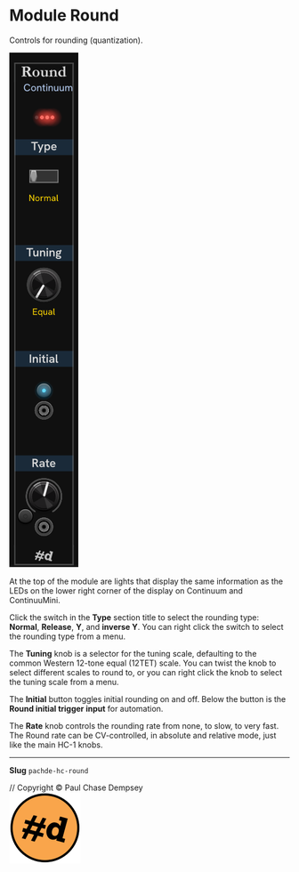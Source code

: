 # Module Round

Controls for rounding (quantization).

![Round module](./image/Round.png)

At the top of the module are lights that display the same information as the LEDs on the lower right corner of the display on Continuum and ContinuuMini.

Click the switch in the **Type** section title to select the rounding type: **Normal**, **Release**, **Y**, and **inverse Y**.
You can right click the switch to select the rounding type from a menu.

The **Tuning** knob is a selector for the tuning scale, defaulting to the common Western 12-tone equal (12TET) scale.
You can twist the knob to select different scales to round to, or you can right click the knob to select the tuning scale from a menu.

The **Initial** button toggles initial rounding on and off.
Below the button is the **Round initial trigger input** for automation.

The **Rate** knob controls the rounding rate from none, to slow, to very fast.
The Round rate can be CV-controlled, in absolute and relative mode, just like the main HC-1 knobs.

---

**Slug** `pachde-hc-round`

// Copyright © Paul Chase Dempsey\
![pachde (#d) logo](./image/Logo.svg)
